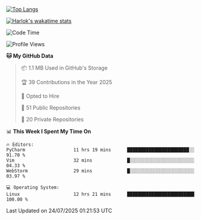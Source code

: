 [![Top Langs](https://github-readme-stats.vercel.app/api/top-langs/?username=remisiki&theme=dracula&layout=compact&hide=Jupyter%20Notebook,CSS,HTML&langs_count=10&exclude_repo=GMM-Demux-GUI)](https://github.com/anuraghazra/github-readme-stats)

[![Harlok's wakatime stats](https://github-readme-stats.vercel.app/api/wakatime?username=@remisiki&theme=dracula&layout=compact&langs_count=10&hide=other,html,css,text,json,markdown,jupyter)](https://github.com/anuraghazra/github-readme-stats)

<!--START_SECTION:waka-->
![Code Time](http://img.shields.io/badge/Code%20Time-1%2C065%20hrs%2026%20mins-blue)

![Profile Views](http://img.shields.io/badge/Profile%20Views-0-blue)

**🐱 My GitHub Data** 

> 📦 1.1 MB Used in GitHub's Storage 
 > 
> 🏆 39 Contributions in the Year 2025
 > 
> 💼 Opted to Hire
 > 
> 📜 51 Public Repositories 
 > 
> 🔑 20 Private Repositories 
 > 
📊 **This Week I Spent My Time On** 

```text
🔥 Editors: 
PyCharm                  11 hrs 19 mins      ███████████████████████░░   91.70 % 
Vim                      32 mins             █░░░░░░░░░░░░░░░░░░░░░░░░   04.33 % 
WebStorm                 29 mins             █░░░░░░░░░░░░░░░░░░░░░░░░   03.97 % 

💻 Operating System: 
Linux                    12 hrs 21 mins      █████████████████████████   100.00 % 
```


 Last Updated on 24/07/2025 01:21:53 UTC
<!--END_SECTION:waka-->
